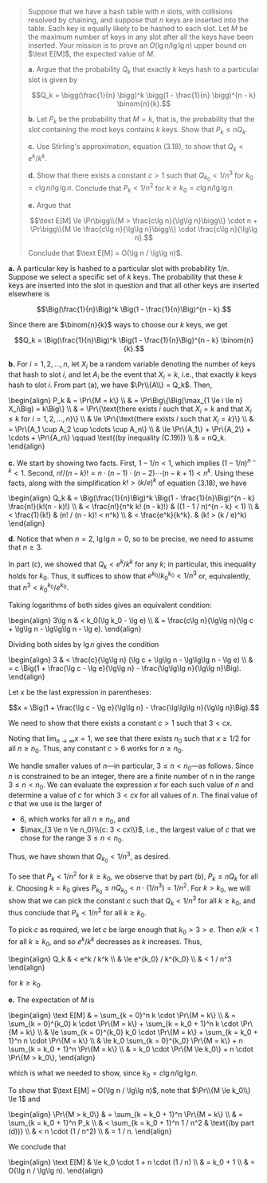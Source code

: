 > Suppose that we have a hash table with $n$ slots, with collisions resolved by chaining, and suppose that $n$ keys are inserted into the table. Each key is equally likely to be hashed to each slot. Let $M$ be the maximum number of keys in any slot after all the keys have been inserted. Your mission is to prove an $O(\lg n / \lg\lg n)$ upper bound on $\text E[M]$, the expected value of $M$.
>
> **a.** Argue that the probability $Q_k$ that exactly $k$ keys hash to a particular slot is given by
>
> $$Q_k = \bigg(\frac{1}{n} \bigg)^k \bigg(1 - \frac{1}{n} \bigg)^{n - k} \binom{n}{k}.$$
>
> **b.** Let $P_k$ be the probability that $M = k$, that is, the probability that the slot containing the most keys contains $k$ keys. Show that $P_k \le n Q_k$.
>
> **c.** Use Stirling's approximation, equation $\text{(3.18)}$, to show that $Q_k < e^k / k^k$.
>
> **d.** Show that there exists a constant $c > 1$ such that $Q_{k_0} < 1 / n^3$ for $k_0 = c\lg n / \lg\lg n$. Conclude that $P_k < 1 / n^2$ for $k \ge k_0 = c\lg n / \lg\lg n$.
>
> **e.** Argue that
>
> $$\text E[M] \le \Pr\bigg\\{M > \frac{c\lg n}{\lg\lg n}\bigg\\} \cdot n + \Pr\bigg\\{M \le \frac{c\lg n}{\lg\lg n}\bigg\\} \cdot \frac{c\lg n}{\lg\lg n}.$$
>
> Conclude that $\text E[M] = O(\lg n / \lg\lg n)$.

**a.** A particular key is hashed to a particular slot with probability $1 / n$. Suppose we select a specific set of $k$ keys. The probability that these $k$ keys are inserted into the slot in question and that all other keys are inserted elsewhere is

$$\Big(\frac{1}{n}\Big)^k \Big(1 - \frac{1}{n}\Big)^{n - k}.$$

Since there are $\binom{n}{k}$ ways to choose our $k$ keys, we get

$$Q_k = \Big(\frac{1}{n}\Big)^k \Big(1 - \frac{1}{n}\Big)^{n - k} \binom{n}{k}.$$

**b.** For $i = 1, 2, \ldots, n$, let $X_i$ be a random variable denoting the number of keys that hash to slot $i$, and let $A_i$ be the event that $X_i = k$, i.e., that exactly $k$ keys hash to slot $i$. From part (a), we have $\Pr\\{A\\} = Q_k$. Then,

\begin{align}
P_k & =   \Pr\\{M = k\\} \\\\
    & =   \Pr\Big\\{\Big(\max_{1 \le i \le n} X_i\Big) = k\Big\\} \\\\
    & =   \Pr\\{\text{there exists $i$ such that $X_i = k$ and that $X_i\le k$ for $i = 1, 2, \ldots, n$}\\} \\\\
    & \le \Pr\\{\text{there exists $i$ such that $X_i = k$}\\} \\\\
    & =   \Pr\\{A_1 \cup A_2 \cup \cdots \cup A_n\\} \\\\
    & \le \Pr\\{A_1\\} + \Pr\\{A_2\\} + \cdots + \Pr\\{A_n\\} \qquad \text{(by inequality (C.19))} \\\\
    & =   nQ_k.
\end{align}

**c.** We start by showing two facts. First, $1 - 1 / n < 1$, which implies $(1 - 1 / n)^{n - k} < 1$. Second, $n! / (n - k)! = n \cdot (n - 1) \cdot (n - 2) \cdots (n - k + 1) < n^k$. Using these facts, along with the simplification $k! > (k / e)^k$ of equation $\text{(3.18)}$, we have

\begin{align}
Q_k & = \Big(\frac{1}{n}\Big)^k \Big(1 - \frac{1}{n}\Big)^{n - k} \frac{n!}{k!(n - k)!} \\\\
    & < \frac{n!}{n^k k! (n - k)!} & ((1 - 1 / n)^{n - k} < 1) \\\\
    & < \frac{1}{k!}               & (n! / (n - k)! < n^k) \\\\
    & < \frac{e^k}{k^k}.           & (k! > (k / e)^k)
\end{align}

**d.** Notice that when $n = 2$, $\lg\lg n = 0$, so to be precise, we need to assume that $n \ge 3$.

In part \(c\), we showed that $Q_k < e^k / k^k$ for any $k$; in particular, this inequality holds for $k_0$. Thus, it suffices to show that $e^{k_0} / k_0^{k_0} < 1 / n^3$ or, equivalently, that $n^3 < k_0^{k_0} / e^{k_0}$.

Taking logarithms of both sides gives an equivalent condition:

\begin{align}
3\lg n & < k_0(\lg k_0 - \lg e) \\\\
       & = \frac{c\lg n}{\lg\lg n}(\lg c + \lg\lg n - \lg\lg\lg n - \lg e).
\end{align}

Dividing both sides by $\lg n$ gives the condition

\begin{align}
3 & < \frac{c}{\lg\lg n} (\lg c + \lg\lg n - \lg\lg\lg n - \lg e) \\\\
  & = c \Big(1 + \frac{\lg c - \lg e}{\lg\lg n} - \frac{\lg\lg\lg n}{\lg\lg n}\Big).
\end{align}

Let $x$ be the last expression in parentheses:

$$x = \Big(1 + \frac{\lg c - \lg e}{\lg\lg n} - \frac{\lg\lg\lg n}{\lg\lg n}\Big).$$

We need to show that there exists a constant $c > 1$ such that $3 < cx$.

Noting that $\lim_{n \to \infty} x = 1$, we see that there exists $n_0$ such that $x \ge 1 / 2$ for all $n \ge n_0$. Thus, any constant $c > 6$ works for $n \ge n_0$.

We handle smaller values of $n$—in particular, $3 \le n < n_0$—as follows. Since $n$ is constrained to be an integer, there are a finite number of n in the range $3 \le n < n_0$. We can evaluate the expression $x$ for each such value of $n$ and determine a value of $c$ for which $3 < cx$ for all values of $n$. The final value of $c$ that we use is the larger of

- $6$, which works for all $n \ge n_0$, and 
- $\max_{3 \le n \le n_0}\\{c: 3 < cx\\}$, i.e., the largest value of $c$ that we chose for the range $3 \le n < n_0$.

Thus, we have shown that $Q_{k_0} < 1 / n^3$, as desired.

To see that $P_k < 1 / n^2$ for $k \ge k_0$, we observe that by part (b), $P_k \le nQ_k$ for all $k$. Choosing $k = k_0$ gives $P_{k_0} \le nQ_{k_0} < n \cdot (1 / n^3) = 1 / n^2$. For $k > k_0$, we will show that we can pick the constant $c$ such that $Q_k < 1 / n^3$ for all $k \ge k_0$, and thus conclude that $P_k < 1 / n^2$ for all $k \ge k_0$.

To pick $c$ as required, we let $c$ be large enough that $k_0 > 3 > e$. Then $e / k < 1$ for all $k \ge k_0$, and so $e^k / k^k$ decreases as $k$ increases. Thus,

\begin{align}
Q_k & <   e^k / k^k \\\\
    & \le e^{k_0} / k^{k_0} \\\\
    & <   1 / n^3 
\end{align}

for $k \ge k_0$.

**e.** The expectation of $M$ is

\begin{align}
\text E[M] & =   \sum_{k = 0}^n k \cdot \Pr\\{M = k\\} \\\\
           & =   \sum_{k = 0}^{k_0} k \cdot \Pr\\{M = k\\} + \sum_{k = k_0 + 1}^n k \cdot \Pr\\{M = k\\} \\\\
           & \le \sum_{k = 0}^{k_0} k_0 \cdot \Pr\\{M = k\\} + \sum_{k = k_0 + 1}^n n \cdot \Pr\\{M = k\\} \\\\
           & \le k_0 \sum_{k = 0}^{k_0} \Pr\\{M = k\\} + n \sum_{k = k_0 + 1}^n \Pr\\{M = k\\} \\\\
           & =   k_0 \cdot \Pr\\{M \le k_0\\} + n \cdot \Pr\\{M > k_0\\},
\end{align}

which is what we needed to show, since $k_0 = c \lg n / \lg\lg n$.

To show that $\text E[M] = O(\lg n / \lg\lg n)$, note that $\Pr\\{M \le k_0\\} \le 1$ and

\begin{align}
\Pr\\{M > k_0\\} & = \sum_{k = k_0 + 1}^n \Pr\\{M = k\\} \\\\
               & = \sum_{k = k_0 + 1}^n P_k \\\\
               & < \sum_{k = k_0 + 1}^n 1 / n^2 & \text{(by part (d))} \\\\
               & < n \cdot (1 / n^2) \\\\
               & = 1 / n.
\end{align}

We conclude that

\begin{align}
\text E[M] & \le k_0 \cdot 1 + n \cdot (1 / n) \\\\
           & =   k_0 + 1 \\\\
           & =   O(\lg n / \lg\lg n).
\end{align}
